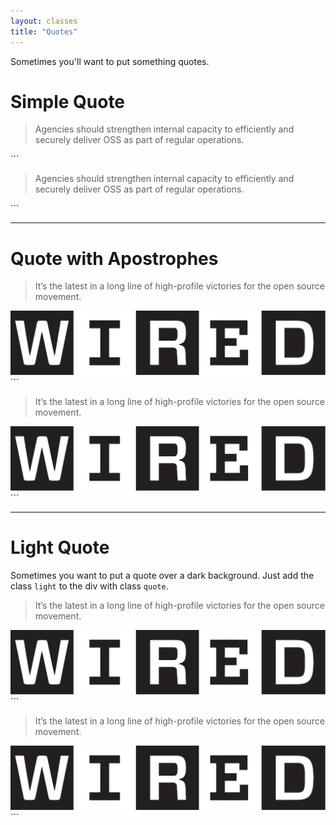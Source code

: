 ```yaml
---
layout: classes
title: "Quotes"
---
```


<p>Sometimes you'll want to put something quotes.</p>

# Simple Quote
<blockquote>Agencies should strengthen internal capacity to efficiently and securely deliver OSS as part of regular operations.</blockquote>
```
<blockquote>Agencies should strengthen internal capacity to efficiently and securely deliver OSS as part of regular operations.</blockquote>
```

---

# Quote with Apostrophes
<div class="quote">
  <blockquote>It’s the latest in a long line of high-profile victories for the open source movement.</blockquote>
  <div class="attribution">
    <a href="https://www.wired.com/2016/08/open-source-won-now/">
      <img class="press-logo" src="../assets/img/wired.svg" alt="Wired">
    </a>
  </div>
</div>
```
<div class="quote">
  <blockquote>
    It’s the latest in a long line of high-profile victories for the open
    source movement.
  </blockquote>
  <div class="attribution">
    <a href="https://www.wired.com/2016/08/open-source-won-now/">
      <img class="press-logo" src="../assets/img/wired.svg" alt="Wired">
    </a>
  </div>
</div>
```

---

# Light Quote
Sometimes you want to put a quote over a dark background.
Just add the class `light` to the div with class `quote`.

<div class="banner">
  <div class="indented">
    <div class="quote light">
      <blockquote>It’s the latest in a long line of high-profile victories for the open source movement.</blockquote>
      <div class="attribution">
        <a href="https://www.wired.com/2016/08/open-source-won-now/">
          <img class="press-logo" src="../assets/img/wired.svg" alt="Wired">
        </a>
      </div>
    </div>
  </div>
</div>
```
<div class="banner">
  <div class="indented">
    <div class="quote light">
      <blockquote>It’s the latest in a long line of high-profile victories for the open source movement.</blockquote>
      <div class="attribution">
        <a href="https://www.wired.com/2016/08/open-source-won-now/">
          <img class="press-logo" src="../assets/img/wired.svg" alt="Wired">
        </a>
      </div>
    </div>
  </div>
</div>
```
